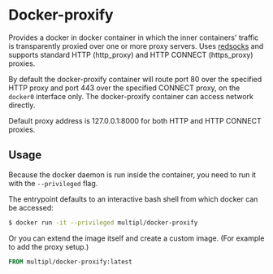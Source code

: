 Docker-proxify
==============

Provides a docker in docker container in which the inner containers' traffic is transparently proxied over one or more proxy servers. Uses [redsocks](https://github.com/wtsi-hgi/redsocks) and supports standard HTTP (http\_proxy) and HTTP CONNECT (https\_proxy) proxies.

By default the docker-proxify container will route port 80 over the specified HTTP proxy and port 443 over the specified CONNECT proxy, on the `docker0` interface only. The docker-proxify container can access network directly.

Default proxy address is 127.0.0.1:8000 for both HTTP and HTTP CONNECT proxies.

Usage
-----
Because the docker daemon is run inside the container, you need to run it with the `--privileged` flag.

The entrypoint defaults to an interactive bash shell from which docker can be accessed:
```bash
$ docker run -it --privileged multipl/docker-proxify
```

Or you can extend the image itself and create a custom image. (For example to add the proxy setup.)
```dockerfile
FROM multipl/docker-proxify:latest
```

